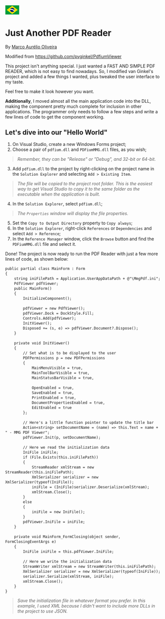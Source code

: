 ###### [<img src="flag-br.png" alt="Portugu&ecirc;s">](readme-pt.md)
# Just Another PDF Reader

By [Marco Aurélio Oliveira](https://maurelio.com.br)

Modified from https://github.com/pvginkel/PdfiumViewer

This project isn't anything special. I just wanted a FAST AND SIMPLE PDF READER, which is not easy to find nowadays. So, I modified van Ginkel's project and added a few things I wanted, plus tweaked the user interface to my taste.

Feel free to make it look however you want.

**Additionally**, I moved almost all the main application code into the DLL, making the component pretty much complete for inclusion in other applications. The programmer only needs to follow a few steps and write a few lines of code to get the component working.

## Let's dive into our "Hello World"
1. On Visual Studio, create a new Windows Forms project;
2. Choose a pair of `pdfium.dll` and `PDFiumMMG.dll` files, as you wish;
>*Remember, they can be "Release" or "Debug", and 32-bit or 64-bit.*
3. Add `pdfium.dll` to the project by right-clicking on the project name in the `Solution Explorer` and selecting `Add > Existing Item`.
>*The file will be copied to the project root folder. This is the easiest way to get Visual Studio to copy it to the same folder as the executable when the application is built.*
4. In the `Solution Explorer`, select `pdfium.dll`;
>*The `Properties` window will display the file properties.*
5. Set the `Copy to Output Directory` property to `Copy always`;
6. In the `Solution Explorer`, right-click `References` or `Dependencies` and select `Add > Reference`;
7. In the `Reference Manager` window, click the `Browse` button and find the `PDFiumMMG.dll` file and select it.

Done! The project is now ready to run the PDF Reader with just a few more lines of code, as shown below:

```
public partial class MainForm : Form
{
    string iniFilePath = Application.UserAppDataPath + @"\MmgPdf.ini";
    PdfViewer pdfViewer;
    public MainForm()
    {
        InitializeComponent();

        pdfViewer = new PdfViewer();
        pdfViewer.Dock = DockStyle.Fill;
        Controls.Add(pdfViewer);
        InitViewer();
        Disposed += (s, e) => pdfViewer.Document?.Dispose();
    }

    private void InitViewer()
    {
        // Set what is to be displayed to the user
        PDFPermissions p = new PDFPermissions
        {
            MainMenuVisible = true,
            MainToolBarVisible = true,
            MainStatusBarVisible = true,

            OpenEnabled = true,
            SaveEnabled = true,
            PrintEnabled = true,
            DocumentPropertiesEnabled = true,
            EditEnabled = true
        };

        // Here's a little function pointer to update the title bar
        Action<string> setDocumentName = (name) => this.Text = name + " - MMG PDF Viewer";
        pdfViewer.Init(p, setDocumentName);

        // Here we read the initialization data
        IniFile iniFile;
        if (File.Exists(this.iniFilePath))
        {
            StreamReader xmlStream = new StreamReader(this.iniFilePath);
            XmlSerializer serializer = new XmlSerializer(typeof(IniFile));
            iniFile = (IniFile)serializer.Deserialize(xmlStream);
            xmlStream.Close();
        }
        else
        {
            iniFile = new IniFile();
        }
        pdfViewer.IniFile = iniFile;
    }

    private void MainForm_FormClosing(object sender, FormClosingEventArgs e)
    {
        IniFile iniFile = this.pdfViewer.IniFile;

        // Here we write the initialization data
        StreamWriter xmlStream = new StreamWriter(this.iniFilePath);
        XmlSerializer serializer = new XmlSerializer(typeof(IniFile));
        serializer.Serialize(xmlStream, iniFile);
        xmlStream.Close();
    }
}
```

>*Save the initialization file in whatever format you prefer. In this example, I used XML because I didn't want to include more DLLs in the project to use JSON.*